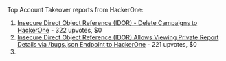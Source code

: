 Top Account Takeover reports from HackerOne:

1. [Insecure Direct Object Reference (IDOR) - Delete Campaigns to HackerOne](https://hackerone.com/reports/2122671) - 322 upvotes, $0
2. [Insecure Direct Object Reference (IDOR) Allows Viewing Private Report Details via /bugs.json Endpoint to HackerOne](https://hackerone.com/reports/2487889) - 221 upvotes, $0
3. 
